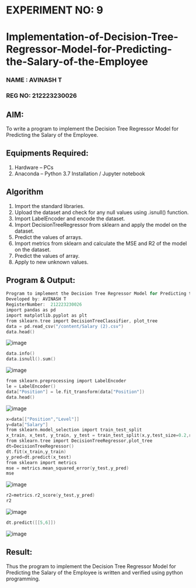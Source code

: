 # EXPERIMENT NO: 9
# Implementation-of-Decision-Tree-Regressor-Model-for-Predicting-the-Salary-of-the-Employee
### NAME : AVINASH T
### REG NO: 212223230026
## AIM:
To write a program to implement the Decision Tree Regressor Model for Predicting the Salary of the Employee.
## Equipments Required:
1. Hardware – PCs
2. Anaconda – Python 3.7 Installation / Jupyter notebook
## Algorithm
1. Import the standard libraries.
2. Upload the dataset and check for any null values using .isnull() function.
3. Import LabelEncoder and encode the dataset.
4. Import DecisionTreeRegressor from sklearn and apply the model on the dataset.
5. Predict the values of arrays.
6. Import metrics from sklearn and calculate the MSE and R2 of the model on the dataset.
7. Predict the values of array.
8. Apply to new unknown values.

## Program & Output:
```c
Program to implement the Decision Tree Regressor Model for Predicting the Salary of the Employee.
Developed by: AVINASH T
RegisterNumber:  212223230026
import pandas as pd
import matplotlib.pyplot as plt
from sklearn.tree import DecisionTreeClassifier, plot_tree
data = pd.read_csv("/content/Salary (2).csv")
data.head()
```
![image](https://github.com/user-attachments/assets/79dfd9fe-5c9f-4864-be9b-28e3ee1bf644)
```c
data.info()
data.isnull().sum()
```
![image](https://github.com/user-attachments/assets/0bdd4d56-190d-4240-8b4a-d8890d223298)
```c
from sklearn.preprocessing import LabelEncoder
le = LabelEncoder()
data["Position"] = le.fit_transform(data["Position"])
data.head()
```
![image](https://github.com/user-attachments/assets/ef817efc-6ed0-499a-bd97-260eaf13b020)
```c
x=data[["Position","Level"]]
y=data["Salary"]
from sklearn.model_selection import train_test_split
x_train, x_test, y_train, y_test = train_test_split(x,y,test_size=0.2,random_state=2)
from sklearn.tree import DecisionTreeRegressor,plot_tree
dt=DecisionTreeRegressor()
dt.fit(x_train,y_train)
y_pred=dt.predict(x_test)
from sklearn import metrics
mse = metrics.mean_squared_error(y_test,y_pred)
mse
```
![image](https://github.com/user-attachments/assets/0266cdd5-5da1-4e05-bbbf-d749343e7510)
```c
r2=metrics.r2_score(y_test,y_pred)
r2
```
![image](https://github.com/user-attachments/assets/91aea4fe-1252-49af-b185-9489eb8dd121)
```c
dt.predict([[5,6]])
```
![image](https://github.com/user-attachments/assets/4edb6291-8ee4-4b79-adf2-e1bf0dd6e303)

## Result:
Thus the program to implement the Decision Tree Regressor Model for Predicting the Salary of the Employee is written and verified using python programming.
